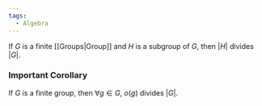 ```yaml
---
tags:
  - Algebra
---
```

If $G$ is a finite [[Groups|Group]] and $H$ is a subgroup of $G$, then $|H|$ divides $|G|$.
### Important Corollary
If $G$ is a finite group, then $\forall g\in G$, $o(g)$ divides $|G|$.